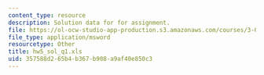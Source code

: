 ```yaml
---
content_type: resource
description: Solution data for for assignment.
file: https://ol-ocw-studio-app-production.s3.amazonaws.com/courses/3-052-nanomechanics-of-materials-and-biomaterials-spring-2007/357588d265b4b367b908a9af40e850c3_hw5_sol_q1.xls
file_type: application/msword
resourcetype: Other
title: hw5_sol_q1.xls
uid: 357588d2-65b4-b367-b908-a9af40e850c3
---
```

